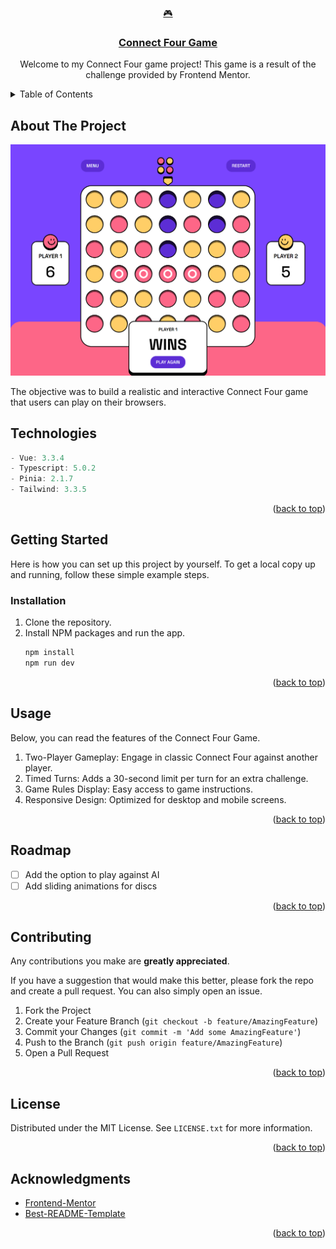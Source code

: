 <div id="top"></div>

<!-- PROJECT HEADER -->
<br />
<div align="center">
  <a href="https://github.com/kajtd/ConnectFourGame">
    🎮
  </a>

<a href="https://conn-four-game.netlify.app/">
  <h3 align="center">Connect Four Game</h3>
</a>
  <p align="center">
    Welcome to my Connect Four game project! This game is a result of the challenge provided by Frontend Mentor.
  </p>
</div>

<!-- TABLE OF CONTENTS -->
<details>
  <summary>Table of Contents</summary>
  <ul>
    <li><a href="#about-the-project">About The Project</a></li>
    <li><a href="#technologies">Technologies</a></li>
    <li><a href="#getting-started">Getting Started</a></li>
    <li><a href="#usage">Usage</a></li>
    <li><a href="#roadmap">Roadmap</a></li>
    <li><a href="#contributing">Contributing</a></li>
    <li><a href="#license">License</a></li>
    <li><a href="#acknowledgments">Acknowledgments</a></li>
  </ul>
</details>

<!-- ABOUT THE PROJECT -->

## About The Project

![Website img](./screencapture.png)

The objective was to build a realistic and interactive Connect Four game that users can play on their browsers.
<!-- TECHNOLOGIES -->

## Technologies

```js
- Vue: 3.3.4
- Typescript: 5.0.2
- Pinia: 2.1.7
- Tailwind: 3.3.5
```

<p align="right">(<a href="#top">back to top</a>)</p>
<!-- GETTING STARTED -->

## Getting Started

Here is how you can set up this project by yourself.
To get a local copy up and running, follow these simple example steps.

### Installation

1.  Clone the repository.
2.  Install NPM packages and run the app.
    ```sh
    npm install
    npm run dev
    ```

<p align="right">(<a href="#top">back to top</a>)</p>

<!-- USAGE -->

## Usage

Below, you can read the features of the Connect Four Game.

<ol>
    <li>Two-Player Gameplay: Engage in classic Connect Four against another player.</li>
    <li>Timed Turns: Adds a 30-second limit per turn for an extra challenge.</li>
    <li>Game Rules Display: Easy access to game instructions.</li>
    <li>Responsive Design: Optimized for desktop and mobile screens.</li>
</ol>

<p align="right">(<a href="#top">back to top</a>)</p>

<!-- ROADMAP -->

## Roadmap

- [ ] Add the option to play against AI
- [ ] Add sliding animations for discs

<p align="right">(<a href="#top">back to top</a>)</p>

<!-- CONTRIBUTING -->

## Contributing

Any contributions you make are **greatly appreciated**.

If you have a suggestion that would make this better, please fork the repo and create a pull request. You can also simply open an issue.

1. Fork the Project
2. Create your Feature Branch (`git checkout -b feature/AmazingFeature`)
3. Commit your Changes (`git commit -m 'Add some AmazingFeature'`)
4. Push to the Branch (`git push origin feature/AmazingFeature`)
5. Open a Pull Request

<p align="right">(<a href="#top">back to top</a>)</p>

<!-- LICENSE -->

## License

Distributed under the MIT License. See `LICENSE.txt` for more information.

<p align="right">(<a href="#top">back to top</a>)</p>

## Acknowledgments

- [Frontend-Mentor](https://www.frontendmentor.io/challenges/connect-four-game-6G8QVH923s)
- [Best-README-Template](https://github.com/othneildrew/Best-README-Template)

<p align="right">(<a href="#top">back to top</a>)</p>
